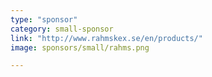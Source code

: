 ```yaml
---
type: "sponsor"
category: small-sponsor
link: "http://www.rahmskex.se/en/products/"
image: sponsors/small/rahms.png

---
```

